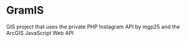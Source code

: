 # GramIS
GIS project that uses the private PHP Instagram API by mgp25 and the ArcGIS JavaScript Web API
